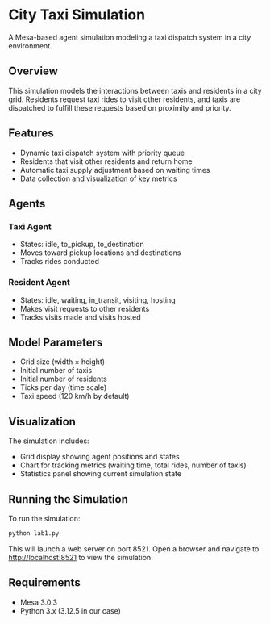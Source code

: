 # City Taxi Simulation

A Mesa-based agent simulation modeling a taxi dispatch system in a city environment.

## Overview

This simulation models the interactions between taxis and residents in a city grid. Residents request taxi rides to visit other residents, and taxis are dispatched to fulfill these requests based on proximity and priority.

## Features

- Dynamic taxi dispatch system with priority queue
- Residents that visit other residents and return home
- Automatic taxi supply adjustment based on waiting times
- Data collection and visualization of key metrics

## Agents

### Taxi Agent

- States: idle, to_pickup, to_destination
- Moves toward pickup locations and destinations
- Tracks rides conducted

### Resident Agent

- States: idle, waiting, in_transit, visiting, hosting
- Makes visit requests to other residents
- Tracks visits made and visits hosted

## Model Parameters

- Grid size (width × height)
- Initial number of taxis
- Initial number of residents
- Ticks per day (time scale)
- Taxi speed (120 km/h by default)

## Visualization

The simulation includes:
- Grid display showing agent positions and states
- Chart for tracking metrics (waiting time, total rides, number of taxis)
- Statistics panel showing current simulation state

## Running the Simulation

To run the simulation:

```python
python lab1.py
```

This will launch a web server on port 8521. Open a browser and navigate to <http://localhost:8521> to view the simulation.

## Requirements

- Mesa 3.0.3
- Python 3.x (3.12.5 in our case)